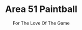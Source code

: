 ---
title: "Area 51 Paintball"
subtitle: "For The Love Of The Game"
description: "Area 51 Paintball is a paintball center and outdoor recreation facility located near Mancelona, Michigan."
hero_text: Where humans play the game, but the experience is out of this world.  Paintball center serving Mancelona, Michigan and surrounding areas.  Area 51 Paintball is Northern Michigan's premier outdoor paintball center.
about_block: "Are you looking for a paintball center in northwestern lower Michigan?  Then look no further than Area 51 Paintball.  We are an outdoor **paintball center** located just south of Mancelona, Michigan.  Our **paintball center** features a natural wooded battleground with many of man-made fixtures as well.  
<br /> <br />
We have been hosting paintball events for over 25 years, and have been offering the highest quality paintball equipment, services, and events at an affordable price. We have a variety of events and activities for all ages and all skill levels, as well as team, private, and corporate paintball events.
<br /> <br />
Area 51 Paintball in Mancelona, Michigan is the best **paintball center** for paintball equipment and supplies. We are a full service paintball shop that also sells a full line of paintball supplies. We have everything you need to play paintball. Our field is well maintained and the most unique in the region. We have paintball guns and paintball equipment to outfit yourself and your friends. We have paintball tournaments, paintball rentals and paintball accessories. 
"
about_image: false
about_image_soldier: "/images/transparent-military-person-768x768.webp"
why_us_image: "/images/paintball-group-portrait.webp"
why_us_text: "Area 51 Paintball is focused on our players satisfaction which means that our staff will work tirelessly to ensure you are satisfied with your paintball experience.  We are one of the few **paintball centers in northern Michigan** that truly cares about your needs and will go above and beyond to ensure complete customer satisfaction.  Here are just a few of the reasons why you should choose us for your next paintball experience:"

why_us_list:
    - Our friendly staff is knowledgeable and willing to help you through the game.
    - We offer a variety of paintball packages, which includes everything you need to play.
    - We take pride in providing a fun, safe and enjoyable paintball experience for our guests.
    - Paintball is a great activity for all ages.
    - Area 51 Paintball is a great activity for groups of all sizes.
    - We offer birthday parties, corporate events, and more!
    - Bathrooms on site!
images:
    - /images/area-51-logo.webp
---